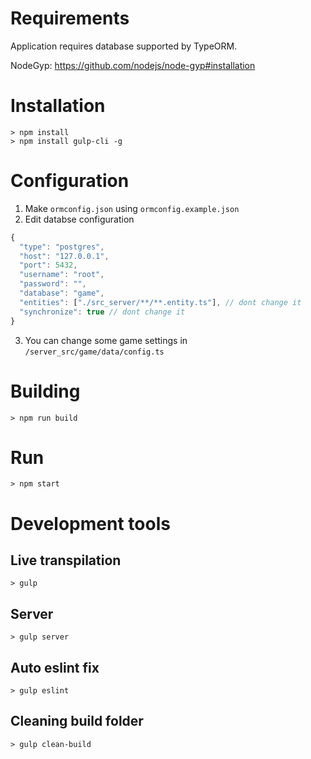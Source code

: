 # Requirements

Application requires database supported by TypeORM.

NodeGyp: https://github.com/nodejs/node-gyp#installation

# Installation

```
> npm install
> npm install gulp-cli -g
```

# Configuration

1. Make `ormconfig.json` using `ormconfig.example.json`
2. Edit databse configuration
```javascript
{
  "type": "postgres",
  "host": "127.0.0.1",
  "port": 5432,
  "username": "root",
  "password": "",
  "database": "game",
  "entities": ["./src_server/**/**.entity.ts"], // dont change it
  "synchronize": true // dont change it
}
```
3. You can change some game settings in `/server_src/game/data/config.ts`

# Building

```
> npm run build
```

# Run

```
> npm start
```
# Development tools

## Live transpilation

```
> gulp
```

## Server

```
> gulp server
```

## Auto eslint fix

```
> gulp eslint
```

## Cleaning build folder

```
> gulp clean-build
```
